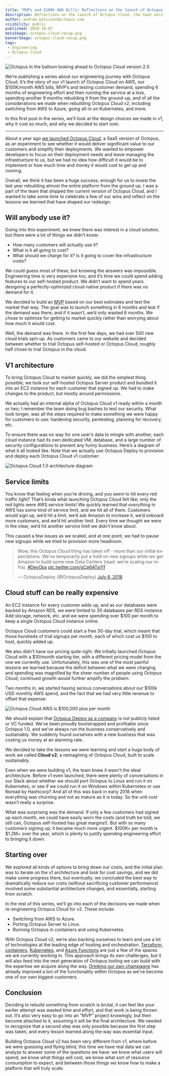 ```yaml
---
title: "MVPs and $100k AWS Bills: Reflections on the launch of Octopus Cloud 1.0"
description: Reflections on the launch of Octopus Cloud, the SaaS version of Octopus, and how it shaped our plans for Octopus Cloud 2.0.
author: andrew.katsivas@octopus.com
visibility: public
published: 2019-10-07
metaImage: octopus-cloud-recap.png
bannerImage: octopus-cloud-recap.png
tags:
 - Engineering
 - Octopus Cloud
---
```


![Octopus in the balloon looking ahead to Octopus Cloud version 2.0](octopus-cloud-recap.png)

We’re publishing a series about our engineering journey with Octopus Cloud. It’s the story of our v1 launch of Octopus Cloud on AWS, our $100K/month AWS bills, MVP’s and testing customer demand, spending 6 months of engineering effort and then running the service at a loss, spending another 9 months rebuilding it from the ground-up, and of all the considerations we made when rebuilding Octopus Cloud v2, including switching from AWS to Azure, going all-in on Kubernetes, and more.

In this first post in the series, we’ll look at the design choices we made in v1, why it cost so much, and why we decided to start over.

<hr />

About a year ago [we launched Octopus Cloud](https://octopus.com/blog/announcing-octopus-cloud), a SaaS version of Octopus, as an experiment to see whether it would deliver significant value to our customers and simplify their deployments. We wanted to empower developers to focus on their deployment needs and leave managing the infrastructure to us, but we had no idea how difficult it would be to implement or how much time and money it would cost to get up and running.

Overall, we think it has been a huge success; enough for us to invest the last year rebuilding almost the entire platform from the ground up. I was a part of the team that shipped the current version of Octopus Cloud, and I wanted to take some time to celebrate a few of our wins and reflect on the lessons we learned that have shaped our redesign.

## Will anybody use it?

Going into this experiment, we knew there was interest in a cloud solution, but there were a lot of things we didn’t know:

* How many customers will actually use it?
* What is it all going to cost?
* What should we charge for it? Is it going to cover the infrastructure costs?

We could guess most of these, but knowing the answers was impossible. Engineering time is very expensive too, and it’s time we could spend adding features to our self-hosted product. We didn’t want to spend years designing a perfectly-optimized cloud-native product if there was no demand for it.

We decided to build an [MVP](https://en.wikipedia.org/wiki/Minimum_viable_product) based on our best estimates and test the market that way. The goal was to launch something in 6 months and test if the demand was there; and if it wasn’t, we’d only wasted 6 months. We chose to optimize for getting to market quickly rather than worrying about how much it would cost.

Well, the demand was there. In the first few days, we had over 500 new cloud trials spin up. As customers came to our website and decided between whether to trial Octopus self-hosted or Octopus Cloud, roughly half chose to trial Octopus in the cloud.

## V1 architecture

To bring Octopus Cloud to market quickly, we did the simplest thing possible; we took our self-hosted Octopus Server product and bundled it into an EC2 instance for each customer that signed up. We had to make changes to the product, but mostly around permissions.

We actually had an internal alpha of Octopus Cloud v1 ready within a month or two; I remember the team doing bug bashes to test our security. What took longer, was all the steps required to make something we were happy for customers to use: hardening security, pentesting, planning for recovery, etc.

To ensure there was no way for one user’s data to mingle with another, each cloud instance had its own dedicated VM, database, and a large number of security configurations to prevent any funny business. Here’s a diagram of what it all looked like. Note that we actually use Octopus Deploy to provision and deploy each Octopus Cloud v1 customer:

![Octopus Cloud 1.0 architecture diagram](octopus-cloud-v1-architecture-diagram.png "width=600")

## Service limits

You know that feeling when you're driving, and you seem to hit every red traffic light? That’s kinda what launching Octopus Cloud felt like; only the red lights were AWS service limits! We quickly learned that *everything* in AWS has some kind of service limit, and we hit all of them. Customers would sign up, we’d hit a limit, we’d ask Amazon to increase it, we’d onboard more customers, and we’d hit another limit. Every time we thought we were in the clear, we’d hit another service limit we didn’t know about.

This caused a few issues as we scaled, and at one point, we had to pause new signups while we tried to provision more headroom.

<blockquote class="twitter-tweet"><p lang="en" dir="ltr">Wow, this Octopus Cloud thing has taken off - more than our initial expectations. We&#39;ve temporarily put a hold on new signups while we get Amazon to build some new Data Centers (read: we&#39;re scaling our infra). <a href="https://twitter.com/hashtag/DevOps?src=hash&amp;ref_src=twsrc%5Etfw">#DevOps</a> <a href="https://t.co/gCp6ATxiYf">pic.twitter.com/gCp6ATxiYf</a></p>&mdash; OctopusDeploy (@OctopusDeploy) <a href="https://twitter.com/OctopusDeploy/status/1015048915605831680?ref_src=twsrc%5Etfw">July 6, 2018</a></blockquote> <script async src="https://platform.twitter.com/widgets.js" charset="utf-8"></script>

## Cloud stuff can be really expensive

An EC2 instance for every customer adds up, and as our databases were backed by Amazon RDS, we were limited to 30 databases per RDS instance. Add storage, network, etc. and we were spending over $100 per month to keep a single Octopus Cloud instance online.

Octopus Cloud customers could start a free 30-day trial, which meant that those hundreds of trial signups per month, each of which cost us $100 to host, quickly added up.

We also didn’t have our pricing quite right. We initially launched Octopus Cloud with a $10/month starting tier, with a different pricing model from the one we currently use. Unfortunately, this was one of the most painful lessons we learned because the deficit between what we were charging and spending was magnified by the sheer number of people using Octopus Cloud; continued growth would further amplify the problem.

Two months in, we started having serious conversations about our $100k USD monthly AWS spend, and the fact that we had very little revenue to offset that expense:

![Octopus Cloud AWS is $100,000 plus per month](octopus-cloud-aws-bill.png)

We should explain that [Octopus Deploy as a company](https://octopus.com/company) is not publicly listed or VC funded. We’ve been proudly bootstrapped and profitable since Octopus 1.0, and we’ve always run the business conservatively and sustainably. We suddenly found ourselves with a new business that was costing us money at an alarming rate.

We decided to take the lessons we were learning and start a huge body of work we called **Cloud v2**; a reimagining of Octopus Cloud, built to scale sustainably.

Even when we were building v1, the team knew it wasn’t the ideal architecture. Before v1 even launched, there were plenty of conversations in our Slack about whether we should port Octopus to Linux and run it on Kubernetes, or see if we could run it on Windows within Kubernetes or use Nomad by Hashicorp? And all of this was back in early 2018 when everything was churning and not as mature as it is today. So the unit cost wasn’t really a surprise.

What was surprising was the demand. If only a few customers had signed up each month, we could have easily worn the costs (and truth be told, we still can, Octopus self-hosted has great margins!). But with so many customers signing up, it became much more urgent. $100K+ per month is $1.2M+ over the year, which is plenty to justify spending engineering effort to bringing it down.

## Starting over

We explored all kinds of options to bring down our costs, and the initial plan was to iterate on the v1 architecture and look for cost savings, and we did make some progress there, but eventually, we concluded the best way to dramatically reduce our costs (without sacrificing customer performance) involved some substantial architecture changes, and essentially, starting from scratch.

In the rest of this series, we’ll go into each of the decisions we made when re-engineering Octopus Cloud for v2. These include:

 - Switching from AWS to Azure.
 - Porting Octopus Server to Linux.
 - Running Octopus in containers and using Kubernetes.

With Octopus Cloud v2, we’re also backing ourselves to learn and use a lot of technologies at the leading edge of hosting and orchestration. [Terraform](https://github.com/OctopusDeploy/terraform-provider-octopusdeploy), [containers](https://hub.docker.com/r/octopusdeploy/octopusdeploy), [Kubernetes](https://docs.microsoft.com/en-us/azure/aks/), and [Azure Functions](https://docs.microsoft.com/en-us/azure/azure-functions/) are just a few of the spaces we are currently working in. This approach brings its own challenges, but it will also feed into the next generation of Octopus tooling we can build with the expertise we acquire along the way. [Drinking our own champagne](https://en.wikipedia.org/wiki/Eating_your_own_dog_food) has already improved a ton of the functionality within Octopus as we’ve become one of our own biggest customers.

## Conclusion

Deciding to rebuild something from scratch is brutal, it can feel like your earlier attempt was wasted time and effort, and that work is being thrown out. It’s also very easy to go into an “MVP” project knowingly, but then become attached to it, assuming it will be the final architecture. We needed to recognize that a second step was only possible because the first step was taken, and every lesson learned along the way was essential input.

Building Octopus Cloud v2 has been very different from v1, where before we were guessing and flying blind, this time we have real data we can analyze to answer some of the questions we have: we know what users will spend, we know what things will cost, we know what sort of resource consumption to expect, and between those things we know how to make a platform that will truly scale.
